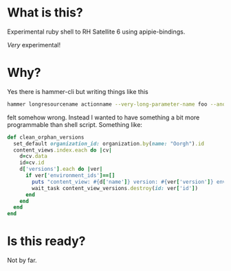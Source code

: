 # What is this?

Experimental ruby shell to RH Satellite 6 using apipie-bindings.

_Very_ experimental!

# Why?

Yes there is hammer-cli but writing things like this

```bash
hammer longresourcename actionname --very-long-parameter-name foo --another-very-long-parameter 1

```

felt somehow wrong. Instead I wanted to have something a bit more
programmable than shell script. Something like:

```ruby
def clean_orphan_versions
  set_default organization_id: organization.by(name: "Oorgh").id
  content_views.index.each do |cv|
    d=cv.data
    id=cv.id
    d['versions'].each do |ver|
      if ver['environment_ids']==[]
        puts "content_view: #{d['name']} version: #{ver['version']} envs: #{ver['environment_ids']}"
        wait_task content_view_versions.destroy(id: ver['id'])
      end
    end
  end
end
```

# Is this ready?

Not by far. 
